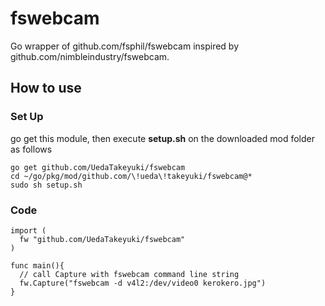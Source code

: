 # fswebcam
Go wrapper of github.com/fsphil/fswebcam inspired by github.com/nimbleindustry/fswebcam.

## How to use

### Set Up
go get this module, then execute **setup.sh** on the downloaded mod folder as follows
```
go get github.com/UedaTakeyuki/fswebcam
cd ~/go/pkg/mod/github.com/\!ueda\!takeyuki/fswebcam@*
sudo sh setup.sh
```

### Code

```
import (
  fw "github.com/UedaTakeyuki/fswebcam"
)

func main(){
  // call Capture with fswebcam command line string
  fw.Capture("fswebcam -d v4l2:/dev/video0 kerokero.jpg") 
}
```
